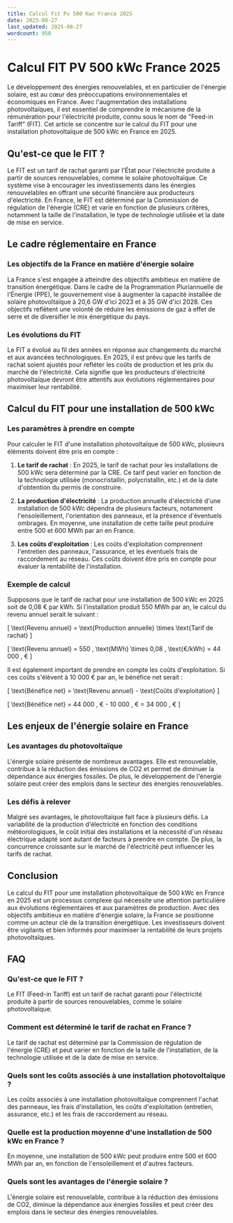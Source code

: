 ```yaml
---
title: Calcul Fit Pv 500 Kwc France 2025
date: 2025-08-27
last_updated: 2025-08-27
wordcount: 950
---
```


# Calcul FIT PV 500 kWc France 2025

Le développement des énergies renouvelables, et en particulier de l'énergie solaire, est au cœur des préoccupations environnementales et économiques en France. Avec l'augmentation des installations photovoltaïques, il est essentiel de comprendre le mécanisme de la rémunération pour l'électricité produite, connu sous le nom de "Feed-in Tariff" (FIT). Cet article se concentre sur le calcul du FIT pour une installation photovoltaïque de 500 kWc en France en 2025.

## Qu'est-ce que le FIT ?

Le FIT est un tarif de rachat garanti par l'État pour l'électricité produite à partir de sources renouvelables, comme le solaire photovoltaïque. Ce système vise à encourager les investissements dans les énergies renouvelables en offrant une sécurité financière aux producteurs d'électricité. En France, le FIT est déterminé par la Commission de régulation de l'énergie (CRE) et varie en fonction de plusieurs critères, notamment la taille de l'installation, le type de technologie utilisée et la date de mise en service.

## Le cadre réglementaire en France

### Les objectifs de la France en matière d'énergie solaire

La France s'est engagée à atteindre des objectifs ambitieux en matière de transition énergétique. Dans le cadre de la Programmation Pluriannuelle de l'Énergie (PPE), le gouvernement vise à augmenter la capacité installée de solaire photovoltaïque à 20,6 GW d'ici 2023 et à 35 GW d'ici 2028. Ces objectifs reflètent une volonté de réduire les émissions de gaz à effet de serre et de diversifier le mix énergétique du pays.

### Les évolutions du FIT

Le FIT a évolué au fil des années en réponse aux changements du marché et aux avancées technologiques. En 2025, il est prévu que les tarifs de rachat soient ajustés pour refléter les coûts de production et les prix du marché de l'électricité. Cela signifie que les producteurs d'électricité photovoltaïque devront être attentifs aux évolutions réglementaires pour maximiser leur rentabilité.

## Calcul du FIT pour une installation de 500 kWc

### Les paramètres à prendre en compte

Pour calculer le FIT d'une installation photovoltaïque de 500 kWc, plusieurs éléments doivent être pris en compte :

1. **Le tarif de rachat** : En 2025, le tarif de rachat pour les installations de 500 kWc sera déterminé par la CRE. Ce tarif peut varier en fonction de la technologie utilisée (monocristallin, polycristallin, etc.) et de la date d'obtention du permis de construire.

2. **La production d'électricité** : La production annuelle d'électricité d'une installation de 500 kWc dépendra de plusieurs facteurs, notamment l'ensoleillement, l'orientation des panneaux, et la présence d'éventuels ombrages. En moyenne, une installation de cette taille peut produire entre 500 et 600 MWh par an en France.

3. **Les coûts d'exploitation** : Les coûts d'exploitation comprennent l'entretien des panneaux, l'assurance, et les éventuels frais de raccordement au réseau. Ces coûts doivent être pris en compte pour évaluer la rentabilité de l'installation.

### Exemple de calcul

Supposons que le tarif de rachat pour une installation de 500 kWc en 2025 soit de 0,08 € par kWh. Si l'installation produit 550 MWh par an, le calcul du revenu annuel serait le suivant :

\[
\text{Revenu annuel} = \text{Production annuelle} \times \text{Tarif de rachat}
\]

\[
\text{Revenu annuel} = 550 \, \text{MWh} \times 0,08 \, \text{€/kWh} = 44 000 \, €
\]

Il est également important de prendre en compte les coûts d'exploitation. Si ces coûts s'élèvent à 10 000 € par an, le bénéfice net serait :

\[
\text{Bénéfice net} = \text{Revenu annuel} - \text{Coûts d'exploitation}
\]

\[
\text{Bénéfice net} = 44 000 \, € - 10 000 \, € = 34 000 \, €
\]

## Les enjeux de l'énergie solaire en France

### Les avantages du photovoltaïque

L'énergie solaire présente de nombreux avantages. Elle est renouvelable, contribue à la réduction des émissions de CO2 et permet de diminuer la dépendance aux énergies fossiles. De plus, le développement de l'énergie solaire peut créer des emplois dans le secteur des énergies renouvelables.

### Les défis à relever

Malgré ses avantages, le photovoltaïque fait face à plusieurs défis. La variabilité de la production d'électricité en fonction des conditions météorologiques, le coût initial des installations et la nécessité d'un réseau électrique adapté sont autant de facteurs à prendre en compte. De plus, la concurrence croissante sur le marché de l'électricité peut influencer les tarifs de rachat.

## Conclusion

Le calcul du FIT pour une installation photovoltaïque de 500 kWc en France en 2025 est un processus complexe qui nécessite une attention particulière aux évolutions réglementaires et aux paramètres de production. Avec des objectifs ambitieux en matière d'énergie solaire, la France se positionne comme un acteur clé de la transition énergétique. Les investisseurs doivent être vigilants et bien informés pour maximiser la rentabilité de leurs projets photovoltaïques.

## FAQ

### Qu'est-ce que le FIT ?

Le FIT (Feed-in Tariff) est un tarif de rachat garanti pour l'électricité produite à partir de sources renouvelables, comme le solaire photovoltaïque.

### Comment est déterminé le tarif de rachat en France ?

Le tarif de rachat est déterminé par la Commission de régulation de l'énergie (CRE) et peut varier en fonction de la taille de l'installation, de la technologie utilisée et de la date de mise en service.

### Quels sont les coûts associés à une installation photovoltaïque ?

Les coûts associés à une installation photovoltaïque comprennent l'achat des panneaux, les frais d'installation, les coûts d'exploitation (entretien, assurance, etc.) et les frais de raccordement au réseau.

### Quelle est la production moyenne d'une installation de 500 kWc en France ?

En moyenne, une installation de 500 kWc peut produire entre 500 et 600 MWh par an, en fonction de l'ensoleillement et d'autres facteurs.

### Quels sont les avantages de l'énergie solaire ?

L'énergie solaire est renouvelable, contribue à la réduction des émissions de CO2, diminue la dépendance aux énergies fossiles et peut créer des emplois dans le secteur des énergies renouvelables.